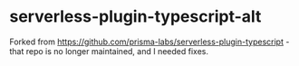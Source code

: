 # serverless-plugin-typescript-alt

Forked from https://github.com/prisma-labs/serverless-plugin-typescript - that repo is no longer maintained, and I needed fixes. 